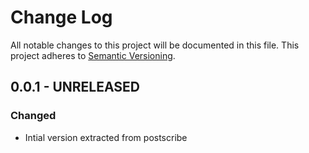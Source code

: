 # Change Log
All notable changes to this project will be documented in this file.
This project adheres to [Semantic Versioning](http://semver.org/).

## 0.0.1 - UNRELEASED
### Changed
- Intial version extracted from postscribe

